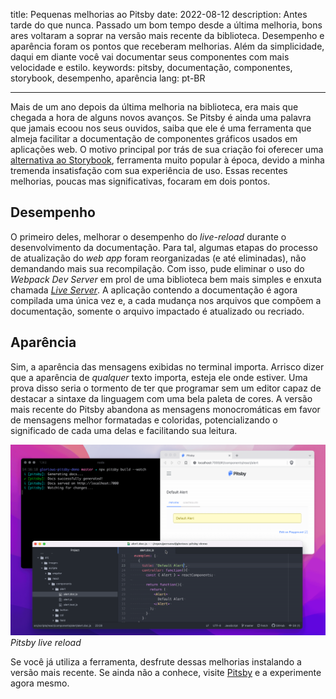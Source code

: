 title: Pequenas melhorias ao Pitsby
date: 2022-08-12
description: Antes tarde do que nunca. Passado um bom tempo desde a última melhoria, bons ares voltaram a soprar na versão mais recente da biblioteca. Desempenho e aparência foram os pontos que receberam melhorias. Além da simplicidade, daqui em diante você vai documentar seus componentes com mais velocidade e estilo.
keywords: pitsby, documentação, componentes, storybook, desempenho, aparência
lang: pt-BR

---

Mais de um ano depois da última melhoria na biblioteca, era mais que chegada a hora de alguns novos avanços. Se Pitsby é ainda uma palavra que jamais ecoou nos seus ouvidos, saiba que ele é uma ferramenta que almeja facilitar a documentação de componentes gráficos usados em aplicações web. O motivo principal por trás de sua criação foi oferecer uma [alternativa ao Storybook](https://rcamargo.medium.com/the-alternative-to-storybookjs-fc48b18bfdeb), ferramenta muito popular à época, devido a minha tremenda insatisfação com sua experiência de uso. Essas recentes melhorias, poucas mas significativas, focaram em dois pontos.

## Desempenho

O primeiro deles, melhorar o desempenho do *live-reload* durante o desenvolvimento da documentação. Para tal, algumas etapas do processo de atualização do *web app* foram reorganizadas (e até eliminadas), não demandando mais sua recompilação. Com isso, pude eliminar o uso do *Webpack Dev Server* em prol de uma biblioteca bem mais simples e enxuta chamada [*Live Server*](https://github.com/tapio/live-server). A aplicação contendo a documentação é agora compilada uma única vez e, a cada mudança nos arquivos que compõem a documentação, somente o arquivo impactado é atualizado ou recriado.

## Aparência

Sim, a aparência das mensagens exibidas no terminal importa. Arrisco dizer que a aparência de *qualquer* texto importa, esteja ele onde estiver. Uma prova disso seria o tormento de ter que programar sem um editor capaz de destacar a sintaxe da linguagem com uma bela paleta de cores. A versão mais recente do Pitsby abandona as mensagens monocromáticas em favor de mensagens melhor formatadas e coloridas, potencializando o significado de cada uma delas e facilitando sua leitura.

![Pitsby live reload](../../images/pitsby-live-reload.gif)  
_Pitsby live reload_

Se você já utiliza a ferramenta, desfrute dessas melhorias instalando a versão mais recente. Se ainda não a conhece, visite [Pitsby](https://pitsby.compilorama.com) e a experimente agora mesmo.
